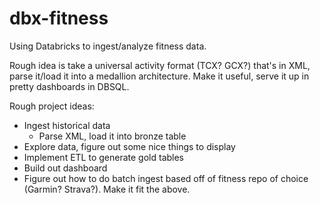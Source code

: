 # dbx-fitness
Using Databricks to ingest/analyze fitness data.

Rough idea is take a universal activity format (TCX? GCX?) that's in XML, parse it/load it into a medallion architecture. Make it useful, serve it up in pretty dashboards in DBSQL.

Rough project ideas:
 - Ingest historical data
	- Parse XML, load it into bronze table
 - Explore data, figure out some nice things to display
 - Implement ETL to generate gold tables
 - Build out dashboard
 - Figure out how to do batch ingest based off of fitness repo of choice (Garmin? Strava?). Make it fit the above.

